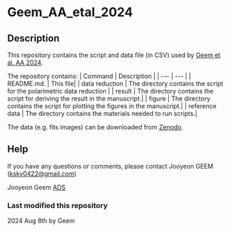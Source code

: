 # Geem_AA_etal_2024

## Description

This repository contains the script and data file (in CSV) used by [Geem et al. AA 2024](https://www.jygeem.com/](https://www.aanda.org/component/article?access=doi&doi=10.1051/0004-6361/202450384)).

The repository contains:
| Command | Description |
| --- | --- |
| README.md.    | This file|
| data reduction   | The directory contains the script for the polarimetric data reduction   |
| result  | The directory contains the script for deriving the result in the manuscript.|
| figure        | The directory contains the script for plotting the figures in the manuscript.|
| reference data  | The directory contains the materials needed to run scripts.|

The data (e.g. fits images) can be downloaded from [Zenodo](https://zenodo.org/records/11669145).
## Help
If you have any questions or comments, please contact Jooyeon GEEM (ksky0422@gmail.com)

Jooyeon Geem [ADS](https://ui.adsabs.harvard.edu/search/fq=%7B!type%3Daqp%20v%3D%24fq_database%7D&fq_database=database%3A%20astronomy&q=author%3A(%22Geem%2C%20Jooyeon%22)&sort=date%20desc%2C%20bibcode%20desc&p_=0)

### Last modified this repository
2024 Aug 8th by Geem

